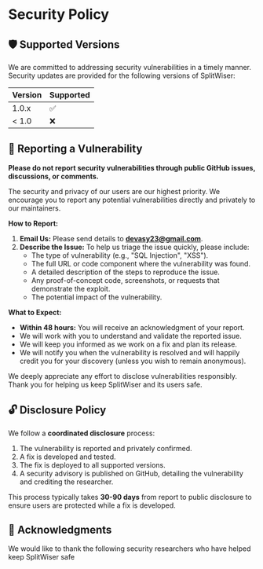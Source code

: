 # Security Policy

## 🛡️ Supported Versions

We are committed to addressing security vulnerabilities in a timely manner. Security updates are provided for the following versions of SplitWiser:

| Version | Supported          |
| ------- | ------------------ |
| 1.0.x   | :white_check_mark: |
| < 1.0   | :x:                |

## 🚨 Reporting a Vulnerability

**Please do not report security vulnerabilities through public GitHub issues, discussions, or comments.**

The security and privacy of our users are our highest priority. We encourage you to report any potential vulnerabilities directly and privately to our maintainers.

**How to Report:**

1.  **Email Us:** Please send details to **[devasy23@gmail.com](mailto:devasy23@gmail.com)**.
2.  **Describe the Issue:** To help us triage the issue quickly, please include:
    -   The type of vulnerability (e.g., "SQL Injection", "XSS").
    -   The full URL or code component where the vulnerability was found.
    -   A detailed description of the steps to reproduce the issue.
    -   Any proof-of-concept code, screenshots, or requests that demonstrate the exploit.
    -   The potential impact of the vulnerability.

**What to Expect:**

-   **Within 48 hours:** You will receive an acknowledgment of your report.
-   We will work with you to understand and validate the reported issue.
-   We will keep you informed as we work on a fix and plan its release.
-   We will notify you when the vulnerability is resolved and will happily credit you for your discovery (unless you wish to remain anonymous).

We deeply appreciate any effort to disclose vulnerabilities responsibly. Thank you for helping us keep SplitWiser and its users safe.

## 🔓 Disclosure Policy

We follow a **coordinated disclosure** process:
1.  The vulnerability is reported and privately confirmed.
2.  A fix is developed and tested.
3.  The fix is deployed to all supported versions.
4.  A security advisory is published on GitHub, detailing the vulnerability and crediting the researcher.

This process typically takes **30-90 days** from report to public disclosure to ensure users are protected while a fix is developed.

## 🙏 Acknowledgments

We would like to thank the following security researchers who have helped keep SplitWiser safe
